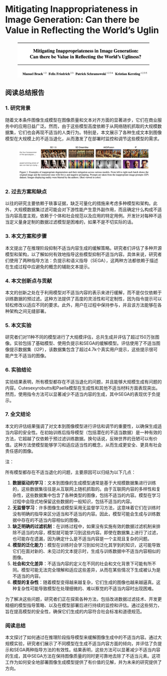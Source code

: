 # Mitigating Inappropriateness in Image Generation: Can there be Value in Reflecting the World’s Uglin

<figure><img src="../.gitbook/assets/image (4) (1) (1) (1) (1) (1) (1) (1) (1) (1) (1) (1) (1) (1) (1) (1) (1) (1) (1) (1) (1) (1) (1) (1) (1) (1) (1) (1).png" alt=""><figcaption></figcaption></figure>

## 阅读总结报告

### 1. 研究背景

随着文本条件图像生成模型在图像质量和文本对齐方面的显著进步，它们在商业服务中的应用日益广泛。然而，由于这些模型高度依赖于从网络随机抓取的大规模数据集，它们也会再现不适当的人类行为。特别是，本文展示了各种生成文本到图像模型在大规模上的不适当退化，从而激发了在部署时监控和调节这些模型的需求。

<figure><img src="../.gitbook/assets/image (5) (1) (1) (1) (1) (1) (1) (1) (1) (1) (1) (1) (1) (1) (1) (1) (1) (1) (1) (1) (1) (1) (1) (1) (1).png" alt=""><figcaption></figcaption></figure>

### 2. 过去方案和缺点

以往的研究主要依赖于轶事证据，缺乏可量化的措施来考虑多种模型和架构。此外，大规模数据集过滤可能会对下游性能产生意外副作用，而且确定什么构成不适当内容高度主观，依赖于个体和社会规范以及应用的特定用例。开发针对每种不适当定义量身定制的数据过滤模型是困难的，如果不是不切实际的话。

### 3. 本文方案和步骤

本文提出了在推理阶段抑制不适当内容生成的缓解策略。研究者们评估了多种开源模型和架构，以了解如何有效地指导这些模型抑制不适当内容。具体来说，研究者们使用了两种指导方法：负提示和语义指导（SEGA），这两种方法都依赖于描述在生成过程中应避免的概念的辅助文本提示。

### 4. 本文创新点与贡献

本文的创新之处在于利用模型对不适当内容的表示来进行缓解，而不是仅仅依赖于训练数据的预过滤。这种方法提供了高度的灵活性和可定制性，因为指令提示可以轻松修改以适应不同的要求。此外，用户在过程中保持参与，并且该方法能够在各种架构之间无缝部署。

### 5. 本文实验

研究者们对11种不同的模型进行了大规模评估，总共生成并评估了超过150万张图像。实验包括了基础模型、使用负提示和SEGA的缓解模型。评估使用了不适当图像提示数据集（I2P），该数据集包含了超过4.7k个真实用户提示，这些提示很可能产生不适当的图像。

### 6. 实验结论

实验结果表明，所有模型都存在不适当退化的问题，并且能够大规模生成有问题的内容。Cutesexyrobutts和Paella模型在生成性和其他不适当材料方面表现突出。然而，使用指令方法可以显著减少不适当内容的生成，其中SEGA的表现优于负提示。

### 7. 全文结论

本文的评估结果强调了对文本到图像模型进行评估和调节的重要性，以确保生成适当内容的安全性。在初始训练后指导模型（包括潜在的不适当数据）是一种有效的方法，它超越了仅依赖于预过滤训练数据。换句话说，反映世界的丑陋可以有价值。这种方法使模型能够学习和适应适当性的概念，从而生成更安全、更具有社会责任感的图像。



注：

所有模型都存在不适当退化的问题，主要原因可以归结为以下几点：

1. **数据驱动的学习**：文本到图像的生成模型通常是基于大规模数据集进行训练的，这些数据集往往是从互联网上随机抓取的。由于互联网内容的多样性和复杂性，这些数据集中包含了各种类型的图像，包括不适当的内容。模型在学习过程中会隐式地保留这些数据的一般知识，包括不适当的内容。
2. **无监督学习**：许多图像生成模型采用无监督学习方法，这意味着它们在训练时没有明确的指导来区分适当和不适当的内容。因此，模型可能会生成与训练数据中存在的不适当内容相似的图像。
3. **缺乏明确的过滤机制**：在训练过程中，如果没有实施有效的数据过滤机制来排除不适当的内容，模型就可能学习到这些内容。即使在数据集上进行了过滤，也可能存在遗漏，因为确定什么是不适当内容是一个主观且复杂的问题。
4. **模型的泛化能力**：模型在训练时会学习到如何泛化其学到的知识，这可能导致它们在面对新的、未见过的文本提示时，生成与训练数据中不适当内容相似的图像。
5. **社会和文化差异**：不适当内容的定义在不同的社会和文化背景下可能有所不同。模型可能无法完全理解和适应这些差异，从而在某些情况下生成被认为是不适当的内容。
6. **模型的复杂性**：随着模型变得越来越复杂，它们生成的图像也越来越逼真。这种复杂性可能导致模型在处理细微的、难以察觉的不适当内容时出现困难。

为了解决这些问题，研究者们正在探索各种方法，包括改进数据过滤技术、开发更精细的模型指导策略、以及在模型部署后进行持续的监控和评估。通过这些努力，旨在提高模型的安全性，确保它们生成的内容符合社会标准和道德规范。



### 阅读总结

本文探讨了如何通过在推理阶段指导模型来缓解图像生成中的不适当内容。通过大规模实验，研究者们展示了不同模型在生成不适当内容方面的倾向，并评估了负提示和SEGA两种指导方法的有效性。结果表明，这些方法可以显著减少不适当内容的生成，其中SEGA方法在保持图像质量的同时更可靠地去除了不适当元素。这项工作为如何安全地部署图像生成模型提供了有价值的见解，并为未来的研究提供了方向。
